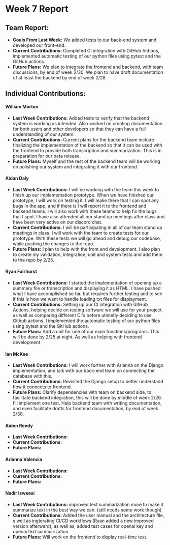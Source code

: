 # Week 7 Report

## Team Report:
- **Goals From Last Week:** We added tests to our back-end system and developed our front-end.
- **Current Contributions:** Completed CI integration with GitHub Actions, implemented automatic testing of our python files using pytest and the GitHub actions.
- **Future Plans:** We plan to integrate the frontend and backend, with team discussions, by end of week 2/30. We plan to have draft documentation of at least the backend by end of week 2/28.

## Individual Contributions:
#### William Morton
- **Last Week Contributions:** Added tests to verify that the backend system is working as intended. Also worked on creating documentation for both users and other developers so that they can have a full understanding of our system.
- **Current Contributions:** Current plans for the backend team include finalizing the implementation of the backend so that it can be used with the frontend to provide both transcription and summarization. This is in preparation for our beta release.
- **Future Plans:** Myself and the rest of the backend team will be working on polishing our system and integrating it with our frontend.

#### Aidan Daly
- **Last Week Contributions:** I will be working with the team this week to finish up our implementation prototype. When we have finished our prototype, I will work on testing it. I will make there that I can spot any bugs in the app, and if there is I will report it to the frontend and backend teams. I will also work with these teams to help fix the bugs that I spot. I have also attended all our stand up meetings after class and have been very active on our discord chat. 
- **Current Contributions:** I will be participating in all of our team stand up meetings in class. I will work with the team to create tests for our prototype. With these tests we will go ahead and debug our codebase, while pushing the changes to the repo. 
- **Future Plans:**  I plan to help with the front end development. I also plan to create my validation, integration, unit and system tests and add them to the repo by 2/25.

#### Ryan Fairhurst
- **Last Week Contributions:** I started the implementation of opening up a summary file or transcription and displaying it as HTML. I have pushed what I have accomplished so far, but requires further testing and to see if this is how we want to handle loading txt files for displayment.
- **Current Contributions:** Setting up our CI integration with GitHub Actions, helping decide on testing software we will use for your project, as well as comparing different CI's before utimetly deciding to use Github actions. I implemented the automatic testing of our python files using pytest and the GitHub actions.
- **Future Plans:** Add a unit for one of our main functions/programs. This will be done by 2/25 at night. As well as helping with frontend development

#### Ian McKee
- **Last Week Contributions:** I will work further with Arianna on the Django implementation, and talk with our back-end team on connecting the database with this.
- **Current Contributions:** Revisited the Django setup to better understand how it connects to frontend. 
- **Future Plans:** Clarify dependencies with team on backend side, to facilitate backend integration, this will be done by middle of week 2/26. I'll implement one test. Help backend team with writing documentation, and even facilitate drafts for frontend documentation, by end of week 2/30.

#### Aiden Reedy
- **Last Week Contributions:** 
- **Current Contributions:** 
- **Future Plans:** 

#### Arianna Valencia
- **Last Week Contributions:** 
- **Current Contributions:** 
- **Future Plans:** 

#### Nadir Isweesi
- **Last Week Contributions:** improved text summarization more to make it summarize text in the best way we can. (still needs some work though)
- **Current Contributions:** Added the user manual and the architecture file, s well as ingterating CI/CD workflows (Ryan added a new improved version afterward), as well as, added test cases for openai key and openai text summarization 
- **Future Plans:** Will work on the frontend to display real-time text.
